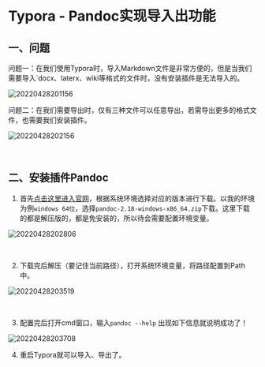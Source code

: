 # Typora - Pandoc实现导入出功能

## 一、问题

问题一：在我们使用Typora时，导入Markdown文件是非常方便的，但是当我们需要导入`docx、laterx、wiki等格式的文件时，没有安装插件是无法导入的。

![20220428201156](https://xleixz.oss-cn-nanjing.aliyuncs.com/typora-img/20220428201156.png)

问题二：在我们需要导出时，仅有三种文件可以任意导出，若需导出更多的格式文件，也需要我们安装插件。

![20220428202156](https://xleixz.oss-cn-nanjing.aliyuncs.com/typora-img/20220428202156.png)

​	

## 二、安装插件Pandoc

1. 首先[点击这里进入官网](https://github.com/jgm/pandoc/releases)，根据系统环境选择对应的版本进行下载。以我的环境为例`windows 64位`，选择`pandoc-2.18-windows-x86_64.zip`下载。这里下载的都是解压版的，都是免安装的，所以待会需要配置环境变量。

![20220428202806](https://xleixz.oss-cn-nanjing.aliyuncs.com/typora-img/20220428202806.png)

​	

2. 下载完后解压（要记住当前路径），打开系统环境变量，将路径配置到Path中。

![20220428203519](https://xleixz.oss-cn-nanjing.aliyuncs.com/typora-img/20220428203519.png)

​	

3. 配置完后打开cmd窗口，输入`pandoc --help` 出现如下信息就说明成功了！

![20220428203708](https://xleixz.oss-cn-nanjing.aliyuncs.com/typora-img/20220428203708.png)

4. 重启Typora就可以导入、导出了。